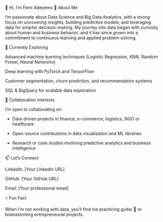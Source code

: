👋 Hi, I’m Femi Adeyemo
👀 About Me

I’m passionate about Data Science and Big Data Analytics, with a strong focus on uncovering insights, building predictive models, and leveraging data for smarter decision-making. My journey into data began with curiosity about human and business behavior, and it has since grown into a commitment to continuous learning and applied problem-solving.

🌱 Currently Exploring

Advanced machine learning techniques (Logistic Regression, KNN, Random Forest, Neural Networks)

Deep learning with PyTorch and TensorFlow

Customer segmentation, churn prediction, and recommendation systems

SQL & BigQuery for scalable data exploration
 
🤝 Collaboration Interests

I’m open to collaborating on:

- Data-driven projects in finance, e-commerce, logistics, NGO or healthcare

- Open-source contributions in data visualization and ML libraries

- Research or case studies involving predictive analytics and business intelligence

📫 Let’s Connect

LinkedIn: [Your LinkedIn URL]

GitHub: [Your GitHub URL]

Email: [Your professional email]

⚡ Fun Fact

When I’m not working with data, you’ll find me practicing guitar 🎸 or brainstorming entrepreneurial projects.

<!---
Kartdeman/Kartdeman is a ✨ special ✨ repository because its `README.md` (this file) appears on your GitHub profile.
You can click the Preview link to take a look at your changes.
--->
